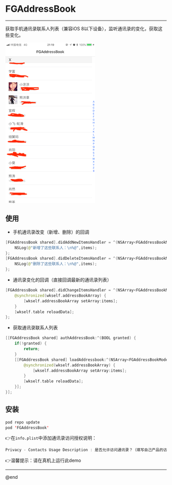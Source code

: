 # FGAddressBook

--------------------

获取手机通讯录联系人列表（兼容iOS 8以下设备），监听通讯录的变化，获取这些变化。

![](/src/demo.png)

## 使用

- 手机通讯录改变（新增、删除）的回调

```swift
[FGAddressBook shared].didAddNewItemsHandler = ^(NSArray<FGAddressBookModel *> *items) {
    NSLog(@"新增了这些联系人：\n%@",items);
};
[FGAddressBook shared].didDeleteItemsHandler = ^(NSArray<FGAddressBookModel *> *items) {
    NSLog(@"删除了这些联系人：\n%@",items);
};
```

- 通讯录变化的回调（直接回调最新的通讯录列表）

```swift
[FGAddressBook shared].didChangeItemsHandler = ^(NSArray<FGAddressBookModel *> *items) {
    @synchronized(wkself.addressBookArray) {
        [wkself.addressBookArray setArray:items];
    }
    [wkself.table reloadData];
};
```

- 获取通讯录联系人列表

```swift
[[FGAddressBook shared] authAddressBook:^(BOOL granted) {
    if(!granted) {
        return;
    }
    [[FGAddressBook shared] loadAddressbook:^(NSArray<FGAddressBookModel *> *items) {
        @synchronized(wkself.addressBookArray) {
            [wkself.addressBookArray setArray:items];
    	}
    	[wkself.table reloadData];
	}];
}];
```
## 安装

```swift
pod repo update
pod 'FGAddressBook'
```

👉在`info.plist`中添加通讯录访问授权说明：

```swift
Privacy - Contacts Usage Description : 是否允许访问通讯录？（填写自己产品的访问说明）
```
👉温馨提示：请在真机上运行此demo

--------------------------
@end